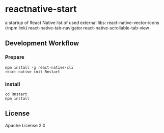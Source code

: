 # reactnative-start

a startup of React Native
list of used external libs:
react-native-vector-icons (rnpm link)
react-native-tab-navigator
react-native-scrollable-tab-view

## Development Workflow

### Prepare

```
npm install -g react-native-cli
react-native init Rnstart
```
### install

```
cd Rnstart
npm install
```

## License

Apache License 2.0
